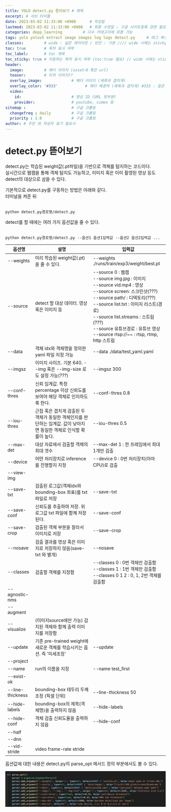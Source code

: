 ```yaml
---
title: YOLO detect.py 뜯어보기 # 제목
excerpt: # 서브 타이틀
date: 2023-03-02 11:33:00 +0900      # 작성일
lastmod: 2023-03-02 11:33:00 +0900   # 최종 수정일 : 구글 사이트등록 관련 필요
categories: depp_learning         # 다수 카테고리에 포함 가능
tags: yolo yolov5 extract image images log logs detect.py     # 태그 복수개 가능
classes:         # wide : 넓은 레이아웃 / 빈칸 : 기본 //// wide 시에는 sticky toc 불가
toc: true        # 목차 표시 여부
toc_label:       # toc 제목
toc_sticky: true # 이동하는 목차 표시 여부 (toc:true 필요) // wide 시에는 sticky toc 불가
header: 
  image:         # 헤더 이미지 (asset내 혹은 url)
  teaser:        # 티저 이미지??
  overlay_image:             # 헤더 이미지 (제목과 겹치게)
  overlay_color: '#333'            # 헤더 배경색 (제목과 겹치게) #333 : 짙은 회색
  video:
    id:                      # 영상 ID (URL 뒷부분)
    provider:                # youtube, vimeo 등
sitemap :                    # 구글 크롤링
  changefreq : daily         # 구글 크롤링
  priority : 1.0             # 구글 크롤링
author: # 주인 외 작성자 표기 필요시
---
```

<!--postNo: 20230302_003-->

# detect.py 뜯어보기  

detect.py는 학습된 weight값(.pt파일)을 기반으로 객체를 탐지하는 코드이다.  
실시간으로 웹캠을 통해 객체 탐지도 가능하고, 이미지 혹은 이미 촬영된 영상 등도 detect의 대상으로 삼을 수 있다.  
  
기본적으로 detect.py를 구동하는 방법은 아래와 같다.  
터미널을 켜준 뒤  

```terminal

python detect.py경로명/detect.py

```

detect를 할 때에는 여러 가지 옵션값을 줄 수 있다.  

```terminal

python detect.py경로명/detect.py --옵션1 옵션1입력값 --옵션2 옵션2입력값 ...

```

|옵션명|설명|입력값|
|---|---|---|
|--weights|미리 학습된 weight값(.pt)을 줄 수 있다.|--weights ./runs/train/exp3/weight/best.pt|
|--source|detect 할 대상 데이터. 영상 혹은 이미지 등|--source 0 : 웹캠 <br>--source img.jpg : 이미지<br>--source vid.mp4 : 영상<br>--source screen: 스크린샷(???)<br>--source path/ : 디텍토리(???)<br>--source list.txt : 이미지 리스트(경로)<br>--source list.streams : 스트림(???)<br>--source 유튜브경로 : 유튜브 영상<br>--source rtsp://~~ : rtsp, rtmp, http 스트림|
|--data|객체 idx와 객체명을 정의한 yaml 파일 지정 가능|--data ./data/test_yaml.yaml|
|--imgsz|이미지 사이즈. 기본 640. --img 혹은 --img-size 로도 설정 가능(???)|--imgsz 300|
|--conf-thres|신뢰 임계값. 특정 percentage 이상 신뢰도를 보여야 해당 객체로 인지하도록 한다.|--conf-thres 0.8|
|--iou-thres|근접 혹은 겹치게 검출된 두 객체가 동일한 객체인지를 판단하는 임계값. 값이 낮아지면 동일한 객체로 인식할 확률이 높다.|--iou-thres 0.5|
|--max-det|대상 자료에서 검출할 객체의 최대 갯수|--max-det 1 : 한 프레임에서 최대 1개만 검출|
|--device|어떤 처리장치로 inference를 진행할지 지정|--device 0 : 0번 처리장치(아마 CPU)로 검출|
|--view-img|||
|--save-txt|검출된 로그값(객체idx와 bounding-box 좌표)를 txt 파일로 저장|--save-txt|
|--save-conf|신뢰도를 추출하여 저장. 위 로그값 txt 파일에 함께 저장된다.|--save-conf|
|--save-crop|검출된 객체 부분을 잘라서 이미지로 저장|--save-crop|
|--nosave|검출 결과를 영상 혹은 이미지로 저장하지 않음(save-txt 와 별개)|--nosave|
|--classes|검출할 객체를 지정함|--classes 0 : 0번 객체만 검출함<br>--classes 1 : 1번 객체만 검출함<br>--classes 0 1 2 : 0, 1, 2번 객체를 검출함|
|--agnostic-nms|||
|--augment|||
|--visualize|(이미지source에만 가능) 감지된 객체와 함께 출력 이미지를 저장함||
|--update|기존 pre-trained weight에 새로운 객체를 학습시키는 옵션. 즉 '미세조정'|--update|
|--project|||
|--name|run의 이름을 지정|--name test_first|
|--exist-ok|||
|--line-thickness|bounding-box 테두리 두께 조정 (픽셀 단위)|--line-thickness 50|
|--hide-labels|bounding-box의 제목(객체명)을 출력하지 않음|--hide-labels|
|--hide-conf|객체 검출 신뢰도율을 출력하지 않음|--hide-conf|
|--half|||
|--dnn|||
|--vid-stride|video frame-rate stride||

옵션값에 대한 내용은 detect.py의 parse_opt 메서드 정의 부분에서도 볼 수 있다.  

![](/assets/images/20230302_003_001.png)